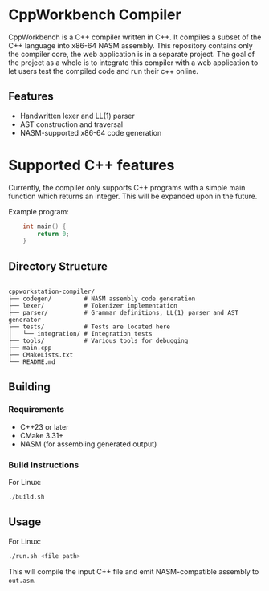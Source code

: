 # CppWorkbench Compiler

CppWorkbench is a C++ compiler written in C++. It compiles a subset of the C++ language into x86-64 NASM assembly. This repository contains only the compiler core, the web application is in a separate project. The goal of the project as a whole is to integrate this compiler with a web application to let users test the compiled code and run their c++ online.

## Features

- Handwritten lexer and LL(1) parser
- AST construction and traversal
- NASM-supported x86-64 code generation

# Supported C++ features

Currently, the compiler only supports C++ programs with a simple main function which returns an integer. This will be expanded upon in the future.

Example program:

```c++
    int main() {
        return 0;
    }
```

## Directory Structure

```

cppworkstation-compiler/
├── codegen/         # NASM assembly code generation
├── lexer/           # Tokenizer implementation
├── parser/          # Grammar definitions, LL(1) parser and AST generator
├── tests/           # Tests are located here
│   └── integration/ # Integration tests
├── tools/           # Various tools for debugging
├── main.cpp         
├── CMakeLists.txt
└── README.md

````

## Building

### Requirements

- C++23 or later
- CMake 3.31+
- NASM (for assembling generated output)

### Build Instructions

For Linux:

```bash
./build.sh
````

## Usage

For Linux:

```bash
./run.sh <file path>
```

This will compile the input C++ file and emit NASM-compatible assembly to `out.asm`.



